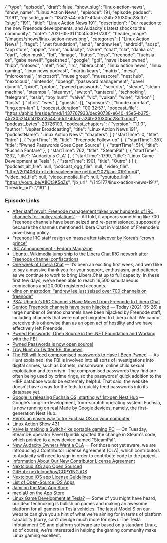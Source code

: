 {
  "type": "episode",
  "draft": false,
  "show_slug": "linux-action-news",
  "show_name": "Linux Action News",
  "episode": 191,
  "episode_padded": "0191",
  "episode_guid": "13a12544-d0d1-40ad-a24b-3f030bc28cfb",
  "slug": "191",
  "title": "Linux Action News 191",
  "description": "Our reaction to the new Freenode developments, and Audacity's latest shock to the community.",
  "date": "2021-05-31T10:45:00-07:00",
  "header_image": "/images/shows/linux-action-news.png",
  "categories": [
    "Linux Action News"
  ],
  "tags": [
    ".net foundation",
    "amd",
    "andrew lee",
    "android",
    "aosp",
    "app store",
    "apple",
    "arm",
    "audacity",
    "azure",
    "chat",
    "cla",
    "dahlia os",
    "dart",
    "elon musk",
    "fbi",
    "fimage",
    "flutter",
    "foss",
    "freenode",
    "fuchsia os",
    "gabe newell",
    "geekshed",
    "google",
    "gpl",
    "have i been pwned",
    "hibp",
    "infosec",
    "intel",
    "ios",
    "irc",
    "libera.chat",
    "linux action news",
    "linux gaming",
    "linux news podcast",
    "martin keary",
    "matrix",
    "mesa",
    "microkernel",
    "microsoft",
    "muse group",
    "musescore",
    "nest hub",
    "nextcloud",
    "nintendo",
    "opengl",
    "password management",
    "pavel djundik",
    "pixel",
    "proton",
    "pwned passwords",
    "security",
    "steam",
    "steam machine",
    "steampal",
    "steamvr",
    "switch",
    "tantacrul",
    "technoking",
    "telegram",
    "tesla",
    "troy hunt",
    "valve",
    "vlc",
    "vulkan",
    "wine",
    "zirkon"
  ],
  "hosts": [
    "chris",
    "wes"
  ],
  "guests": [],
  "sponsors": [
    "linode.com-lan",
    "ting.com-lan"
  ],
  "podcast_duration": "00:32:57",
  "podcast_file": "https://aphid.fireside.fm/d/1437767933/dec90738-e640-45e5-b375-4573052f4bf4/13a12544-d0d1-40ad-a24b-3f030bc28cfb.mp3",
  "podcast_bytes": 23726103,
  "podcast_chapters": {
    "version": "1.1.0",
    "author": "Jupiter Broadcasting",
    "title": "Linux Action News 191",
    "podcastName": "Linux Action News",
    "chapters": [
      {
        "startTime": 0,
        "title": "Intro"
      },
      {
        "startTime": 15,
        "title": "Freenode Follow-up"
      },
      {
        "startTime": 357,
        "title": "Pwned Passwords Goes Open Source"
      },
      {
        "startTime": 514,
        "title": "Fuchsia Fanfare"
      },
      {
        "startTime": 762,
        "title": "SteamPal"
      },
      {
        "startTime": 1232,
        "title": "Audacity's CLA"
      },
      {
        "startTime": 1799,
        "title": "Linux Game Development at Tesla"
      },
      {
        "startTime": 1901,
        "title": "Outro"
      }
    ]
  },
  "podcast_alt_file": null,
  "podcast_ogg_file": null,
  "video_file": "http://201406.jb-dl.cdn.scaleengine.net/lan/2021/lan-0191.mp4",
  "video_hd_file": null,
  "video_mobile_file": null,
  "youtube_link": "https://youtu.be/A1IOt3K5qZs",
  "jb_url": "/145177/linux-action-news-191/",
  "fireside_url": "/191"
}


### Episode Links

  * [After staff revolt, Freenode management takes over hundreds of IRC channels for ‘policy violations’](https://www.theregister.com/2021/05/26/freenode_irc_takeover/ "After staff revolt, Freenode management takes over hundreds of IRC channels for ‘policy violations’") — All told, it appears something like 700 Freenode channels have been seized and re-permissioned, supposedly because the channels mentioned Libera Chat in violation of Freenode's advertising policy.
  * [Freenode IRC staff resign en masse after takeover by Korea’s “crown prince”](https://arstechnica.com/gadgets/2021/05/freenode-irc-has-been-taken-over-by-the-crown-prince-of-korea/ "Freenode IRC staff resign en masse after takeover by Korea’s “crown prince”")
  * [IRC Announcement - Fedora Magazine](https://fedoramagazine.org/irc-announcement/ "IRC Announcement - Fedora Magazine")
  * [Ubuntu, Wikimedia jump ship to the Libera Chat IRC network after Freenode channel confiscations](https://www.theregister.com/2021/05/27/ubuntu_freenode/ "Ubuntu, Wikimedia jump ship to the Libera Chat IRC network after Freenode channel confiscations")
  * [One week of Libera Chat](https://libera.chat/news/one-week-of-libera-chat "One week of Libera Chat") — It’s been an exciting first week, and we’d like to say a massive thank you for your support, enthusiasm, and patience as we continue to work to bring Libera.Chat up to full capacity. In these first few days, we’ve been able to reach 16,500 simultaneous connections and 20,000 registered accounts. 
  * [kline󠁧󠁢󠁳󠁣󠁴󠁿 on mastodon: “andrew lee just seized over 700 channels on freenode”](https://mastodon.sdf.org/@kline/106299403921451814 "kline󠁧󠁢󠁳󠁣󠁴󠁿 on mastodon: “andrew lee just seized over 700 channels on freenode”")
  * [PSA: Ubuntu’s IRC Channels Have Moved from Freenode to Libera Chat](https://www.omgubuntu.co.uk/2021/05/ubuntu-irc-moves-to-libera-chat "PSA: Ubuntu’s IRC Channels Have Moved from Freenode to Libera Chat")
  * [Gentoo Freenode channels have been hijacked](https://www.gentoo.org/news/2021/05/26/gentoo-freenode-channels-hijacked.html "Gentoo Freenode channels have been hijacked") — Today (2021-05-26) a large number of Gentoo channels have been hijacked by Freenode staff, including channels that were not yet migrated to Libera.chat. We cannot perceive this otherwise than as an open act of hostility and we have effectively left Freenode.
  * [Pwned Passwords, Open Source in the .NET Foundation and Working with the FBI](https://www.troyhunt.com/pwned-passwords-open-source-in-the-dot-net-foundation-and-working-with-the-fbi/ "Pwned Passwords, Open Source in the .NET Foundation and Working with the FBI")
  * [Pwned Passwords is now open source!](https://dotnetfoundation.org/blog/2021/05/27/pwned-passwords-is-now-open-source "Pwned Passwords is now open source!")
  * [Troy Hunt on Twitter RE: the news](https://twitter.com/troyhunt/status/1397990619985838081 "Troy Hunt on Twitter RE: the news")
  * [The FBI will feed compromised passwords to Have I Been Pwned](https://www.engadget.com/fbi-have-i-been-pwned-open-source-054845213.html?guccounter=1 "The FBI will feed compromised passwords to Have I Been Pwned") — As Hunt explained, the FBI is involved into all sorts of investigations into digital crimes, such as botnets, ransomware, online child sexual exploitation and terrorism. The compromised passwords they find are often being used by crime rings, so the passwords' quick addition to the HIBP database would be extremely helpful. That said, the website doesn't have a way for the feds to quickly feed passwords into its database yet. 
  * [Google is releasing Fuchsia OS, starting w/ 1st-gen Nest Hub](https://9to5google.com/2021/05/25/google-releases-fuchsia-os-nest-hub/ "Google is releasing Fuchsia OS, starting w/ 1st-gen Nest Hub") — Google’s long-in-development, from-scratch operating system, Fuchsia, is now running on real Made by Google devices, namely, the first-generation Nest Hub.
  * [Here’s an easier way to try Fuchsia OS on your computer](https://9to5google.com/2021/05/26/fuchsia-os-emulator-dahliaos-fimage/ "Here’s an easier way to try Fuchsia OS on your computer")
  * [Linux Action Show 431](https://youtu.be/-XMdnmmig3Y?t=1258 "Linux Action Show 431")
  * [Valve is making a Switch-like portable gaming PC](https://arstechnica.com/gaming/2021/05/exclusive-valve-is-making-a-switch-like-portable-gaming-pc/ "Valve is making a Switch-like portable gaming PC") — On Tuesday, SteamDB operator Pavel Djundik spotted the change in Steam's code, which pointed to a new device named "SteamPal". 
  * [New Audacity Owners Want a CLA](https://www.theregister.com/AMP/2021/05/27/audacity_cla/ "New Audacity Owners Want a CLA") — For those not yet aware, we are introducing a Contributor License Agreement (CLA), which contributors to Audacity will need to sign in order to contribute code to the project.
  * [Information About Our New Contributor License Agreement](https://github.com/audacity/audacity/discussions/932?sort=top "Information About Our New Contributor License Agreement")
  * [Nextcloud iOS app Open Sourced](https://nextcloud.com/blog/nextcloud-ios-app-open-sourced/ "Nextcloud iOS app Open Sourced")
  * [GitHub: nextcloud/ios/COPYING.iOS](https://github.com/nextcloud/ios/blob/master/COPYING.iOS "GitHub: nextcloud/ios/COPYING.iOS")
  * [Nextcloud iOS app License Guidelines](https://github.com/nextcloud/ios#contribution-guidelines--license "Nextcloud iOS app License Guidelines")
  * [List of Open-Source iOS Apps](https://nicedoc.io/dkhamsing/open-source-ios-apps#user-content-communication "List of Open-Source iOS Apps")
  * [Jami on the Mac App Store](https://apps.apple.com/tr/app/jami/id1388475331?mt=12 "Jami on the Mac App Store")
  * [mediaU on the App Store](https://apps.apple.com/us/app/mediau/id542326887 "mediaU on the App Store")
  * [Linux Game Development at Tesla?](https://tesla.avature.net/Careers/Jobdetail?jobId=91676 "Linux Game Development at Tesla?") — Some of you might have heard, our dear technoking is bullish on games and making an awesome platform for all gamers in Tesla vehicles. The latest Model S on our website can give you a hint of what we're aiming for in terms of platform capability (sorry, can't divulge much more for now). The Tesla infotainment OS and platform software are based on a standard Linux, so of course, we're interested in helping the gaming community make Linux gaming excellent. 



